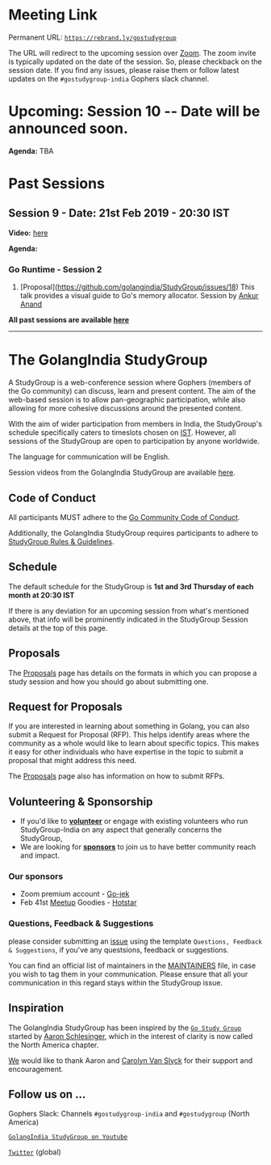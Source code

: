 # Meeting Link

Permanent URL: [`https://rebrand.ly/gostudygroup`](https://rebrand.ly/gostudygroup)

The URL will redirect to the upcoming session over [Zoom](https://zoom.us). The zoom invite is typically updated on the date of the session. So, please checkback on the session date. If you find any issues, please raise them or follow latest updates on the `#gostudygroup-india` Gophers slack channel.

# Upcoming: Session 10 -- Date will be announced soon.

**Agenda:**
TBA

# Past Sessions

## Session 9 - Date: 21st Feb 2019 - 20:30 IST

**Video:** [here](https://youtu.be/rRZy7ow6hcs)

**Agenda:**

### Go Runtime - Session 2

1. \[Proposal\](https://github.com/golangindia/StudyGroup/issues/18) This talk provides a visual guide to Go's memory allocator. Session by [Ankur Anand](https://ankuranand.com)

**All past sessions are available [here](PAST_SESSIONS.md)**

----

# The GolangIndia StudyGroup

A StudyGroup is a web-conference session where Gophers (members of the Go community) can discuss, learn and present content. The aim of the web-based session is to allow pan-geographic participation, while also allowing for more cohesive discussions around the presented content.

With the aim of wider participation from members in India, the StudyGroup's schedule specifically caters to timeslots chosen on [IST](https://en.wikipedia.org/wiki/Indian_Standard_Time). However, all sessions of the StudyGroup are open to participation by anyone worldwide.

The language for communication will be English.

Session videos from the GolangIndia StudyGroup are available [here](https://www.youtube.com/channel/UCJ3tfDfrAZYtuIclbgETFyQ).

## Code of Conduct

All participants MUST adhere to the [Go Community Code of Conduct](https://golang.org/conduct).

Additionally, the GolangIndia StudyGroup requires participants to adhere to [StudyGroup Rules & Guidelines](RULES_AND_GUIDELINES.md).

## Schedule

The default schedule for the StudyGroup is **1st and 3rd Thursday of each month at 20:30 IST**

If there is any deviation for an upcoming session from what's mentioned above, that info will be prominently indicated in the StudyGroup Session details at the top of this page.

## Proposals

The [Proposals](PROPOSALS.md) page has details on the formats in which you can propose a study session and how you should go about submitting one.

## Request for Proposals

If you are interested in learning about something in Golang, you can also submit a Request for Proposal (RFP). This helps identify areas where the community as a whole would like to learn about specific topics. This makes it easy for other individuals who have expertise in the topic to submit a proposal that might address this need.

The [Proposals](PROPOSALS.md) page also has information on how to submit RFPs.

## Volunteering & Sponsorship
* If you'd like to **[volunteer](volunteers.md)** or engage with existing volunteers who run StudyGroup-India on any aspect that generally concerns the StudyGroup, 
* We are looking for **[sponsors](sponsors.md)** to join us to have better community reach and impact.

### Our sponsors
* Zoom premium account - [Go-jek](https://www.gojek.io/)
* Feb 41st [Meetup](https://www.meetup.com/Golang-Bangalore/events/258671999/) Goodies - [Hotstar](https://tech.hotstar.com/)

### Questions, Feedback & Suggestions
please consider submitting an [issue](https://github.com/golangindia/StudyGroup/issues/new/choose) using the template `Questions, Feedback & Suggestions`, if you've any questsions, feedback or suggestions.

You can find an official list of maintainers in the [MAINTAINERS](MAINTAINERS) file, in case you wish to tag them in your communication. Please ensure that all your communication in this regard stays within the StudyGroup issue.

## Inspiration

The GolangIndia StudyGroup has been inspired by the [`Go Study Group`](https://gophersource.com/study-group/) started by [Aaron Schlesinger](https://arschles.com/), which in the interest of clarity is now called the North America chapter.

[We](MAINTAINERS) would like to thank Aaron and [Carolyn Van Slyck](https://carolynvanslyck.com/) for their support and encouragement.

## Follow us on ...

Gophers Slack: Channels `#gostudygroup-india` and `#gostudygroup` (North America)

[`GolangIndia StudyGroup on Youtube`](https://www.youtube.com/channel/UCJ3tfDfrAZYtuIclbgETFyQ)

[`Twitter`](https://twitter.com/gostudygroup) (global)
